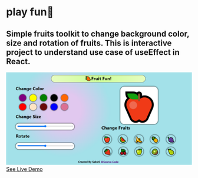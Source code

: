 # play fun🥭

## Simple fruits toolkit to change background color, size and rotation of fruits. This is interactive project to understand use case of useEffect in React.

![Live Preview](./public/screenshot/preview.png)
[See Live Demo](fruitfun.netlify.app)